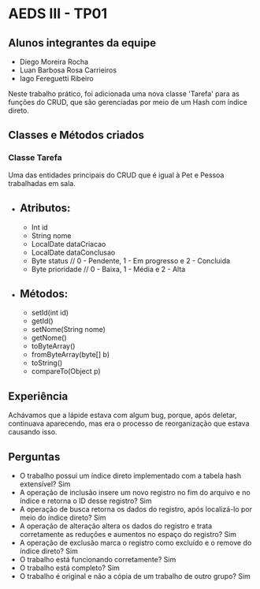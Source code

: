 # AEDS III - TP01

## Alunos integrantes da equipe

* Diego Moreira Rocha
* Luan Barbosa Rosa Carrieiros
* Iago Fereguetti Ribeiro 

Neste trabalho prático, foi adicionada uma nova classe 'Tarefa' para as funções do CRUD, que são gerenciadas por meio de um Hash com índice direto.

## Classes e Métodos criados

### Classe Tarefa

Uma das entidades principais do CRUD que é igual à Pet e Pessoa trabalhadas em sala. 

* ## Atributos:

  - Int id
  - String nome
  - LocalDate dataCriacao
  - LocalDate dataConclusao
  - Byte status // 0 - Pendente, 1 - Em progresso e 2 - Concluida
  - Byte prioridade // 0 - Baixa, 1 - Média e 2 - Alta
 
* ## Métodos:

  - setId(int id)
  - getId()
  - setNome(String nome)
  - getNome()
  - toByteArray()
  - fromByteArray(byte[] b)
  - toString()
  - compareTo(Object p)

## Experiência

  Achávamos que a lápide estava com algum bug, porque, após deletar, continuava aparecendo, mas era o processo de reorganização que estava causando isso.
  
## Perguntas

  - O trabalho possui um índice direto implementado com a tabela hash extensível? Sim
  - A operação de inclusão insere um novo registro no fim do arquivo e no índice e retorna o ID desse registro? Sim 
  - A operação de busca retorna os dados do registro, após localizá-lo por meio do índice direto? Sim
  - A operação de alteração altera os dados do registro e trata corretamente as reduções e aumentos no espaço do registro? Sim
  - A operação de exclusão marca o registro como excluído e o remove do índice direto? Sim
  - O trabalho está funcionando corretamente? Sim
  - O trabalho está completo? Sim
  - O trabalho é original e não a cópia de um trabalho de outro grupo? Sim
